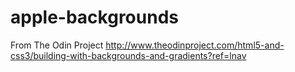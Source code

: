 # apple-backgrounds
From The Odin Project
http://www.theodinproject.com/html5-and-css3/building-with-backgrounds-and-gradients?ref=lnav
